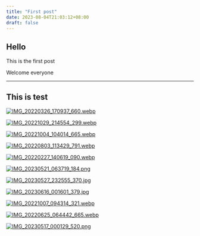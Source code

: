 ```yaml
---
title: "First post"
date: 2023-08-04T21:03:12+08:00
draft: false
---
```


## Hello

This is the first post

Welcome everyone

---

## This is test

[![IMG_20220326_170937_660.webp](https://img.ygxb.net/i/2022/10/29/635d4a6d91e45.webp)](https://img.ygxb.net/i/2022/10/29/635d4a6d91e45.webp)

[![IMG_20221029_214554_299.webp](https://img.ygxb.net/i/2022/10/30/635dd5c842761.webp)](https://img.ygxb.net/i/2022/10/30/635dd5c842761.webp)

[![IMG_20221004_104014_665.webp](https://img.ygxb.net/i/2022/10/30/635dd5f14189a.webp)](https://img.ygxb.net/i/2022/10/30/635dd5f14189a.webp)

[![IMG_20220803_113429_791.webp](https://img.ygxb.net/i/2022/10/30/635dd5fad695f.webp)](https://img.ygxb.net/i/2022/10/30/635dd5fad695f.webp)

[![IMG_20220227_140619_090.webp](https://img.ygxb.net/i/2022/10/30/635dd608f295e.webp)](https://img.ygxb.net/i/2022/10/30/635dd608f295e.webp)

[![IMG_20230521_063719_184.png](https://img.ygxb.net/i/2023/06/21/64922e45067cf.png)](https://img.ygxb.net/i/2023/06/21/64922e45067cf.png)

[![IMG_20230527_232555_370.jpg](https://img.ygxb.net/i/2023/06/21/64922e4967ff6.jpg)](https://img.ygxb.net/i/2023/06/21/64922e4967ff6.jpg)

[![IMG_20230616_001601_379.jpg](https://img.ygxb.net/i/2023/06/21/64922e4955438.jpg)](https://img.ygxb.net/i/2023/06/21/64922e4955438.jpg)

[![IMG_20221007_094314_321.webp](https://img.ygxb.net/i/2022/10/30/635dd5b8371ee.webp)](https://img.ygxb.net/i/2022/10/30/635dd5b8371ee.webp)

[![IMG_20220625_064442_665.webp](https://img.ygxb.net/i/2022/10/30/635dd5b2e2a85.webp)](https://img.ygxb.net/i/2022/10/30/635dd5b2e2a85.webp)

[![IMG_20230517_000129_520.png](https://img.ygxb.net/i/2023/06/21/64922e479f8f0.png)](https://img.ygxb.net/i/2023/06/21/64922e479f8f0.png)
